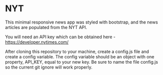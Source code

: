 # NYT

This minimal responsive news app was styled with bootstrap, and the news articles are populated from the NYT API.

You will need an API key which can be obtained here - https://developer.nytimes.com/

After cloning this repository to your machine, create a config.js file and create a config variable. The config variable 
should be an object with one property, API_KEY, equal to your new key. Be sure to name the file config.js so the current git ignore
will work properly.

